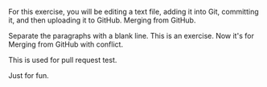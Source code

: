 For this exercise, you will be editing a text file, adding it into Git, committing it, and then uploading it to GitHub. Merging from GitHub.

Separate the paragraphs with a blank line. This is an exercise. Now it's for Merging from GitHub with conflict.

This is used for pull request test.

Just for fun.

